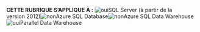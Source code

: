 <Token>**CETTE RUBRIQUE S’APPLIQUE À :** ![oui](media/yes.png)SQL Server (à partir de la version 2012)![non](media/no.png)Azure SQL Database![non](media/no.png)Azure SQL Data Warehouse ![oui](media/yes.png)Parallel Data Warehouse </Token> 

